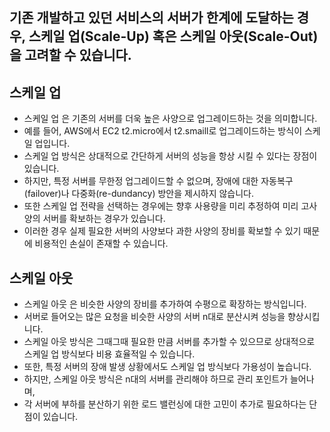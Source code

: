 ## 기존 개발하고 있던 서비스의 서버가 한계에 도달하는 경우, 스케일 업(Scale-Up) 혹은 스케일 아웃(Scale-Out) 을 고려할 수 있습니다.

## 스케일 업 
- 스케일 업 은 기존의 서버를 더욱 높은 사양으로 업그레이드하는 것을 의미합니다.
- 예를 들어, AWS에서 EC2 t2.micro에서 t2.smaill로 업그레이드하는 방식이 스케일 업입니다.
- 스케일 업 방식은 상대적으로 간단하게 서버의 성능을 항상 시킬 수 있다는 장점이 있습니다.
- 하지만, 특정 서버를 무한정 업그레이드할 수 없으며, 장애에 대한 자동복구(failover)나 다중화(re-dundancy) 방안을 제시하지 않습니다.
- 또한 스케일 업 전략을 선택하는 경우에는 향후 사용량을 미리 추정하여 미리 고사양의 서버를 확보하는 경우가 있습니다.
- 이러한 경우 실제 필요한 서버의 사양보다 과한 사양의 장비를 확보할 수 있기 때문에 비용적인 손실이 존재할 수 있습니다.




## 스케일 아웃 
- 스케일 아웃 은 비슷한 사양의 장비를 추가하여 수평으로 확장하는 방식입니다.
- 서버로 들어오는 많은 요청을 비슷한 사양의 서버 n대로 분산시켜 성능을 향상시킵니다.
- 스케일 아웃 방식은 그때그때 필요한 만큼 서버를 추가할 수 있으므로 상대적으로 스케일 업 방식보다 비용 효율적일 수 있습니다.
- 또한, 특정 서버의 장애 발생 상황에서도 스케일 업 방식보다 가용성이 높습니다.
- 하지만, 스케일 아웃 방식은 n대의 서버를 관리해야 하므로 관리 포인트가 늘어나며,
- 각 서버에 부하를 분산하기 위한 로드 밸런싱에 대한 고민이 추가로 필요하다는 단점이 있습니다.


